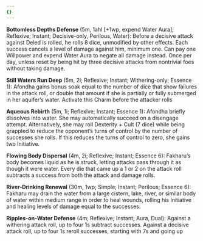 ```yaml
---
{}
---
```

**Bottomless Depths Defense** (5m, 1ahl [+1wp, expend Water Aura]; Reflexive; Instant; Decisive-only, Perilous, Water): Before a decisive attack against Deled is rolled, he rolls 8 dice, unmodified by other effects. Each success cancels a level of damage against him, minimum one. Can pay one Willpower and expend Water Aura to negate all damage instead. Once per day, unless reset by being hit by three decisive attacks from nontrivial foes without taking damage. 

**Still Waters Run Deep** (5m, 2i; Reflexive; Instant; Withering-only; Essence 1): Afondha gains bonus soak equal to the number of dice that show failures in the attack roll, or double that amount if she is partially or fully submerged in her aquifer’s water. Activate this Charm before the attacker rolls

**Aqueous Rebirth** (5m, 1i; Reflexive; Instant; Essence 1): Afondha briefly dissolves into water. She may automatically succeed on a disengage attempt. Alternatively, she may roll Dexterity + Cult (7 dice) while being grappled to reduce the opponent’s turns of control by the number of successes she rolls. If this reduces the turns of control to zero, she gains two Initiative.

**Flowing Body Dispersal** (4m, 2i; Reflexive; Instant; Essence 6): Fakharu’s body becomes liquid as he is struck, letting attacks pass through it as though it were water. Every die that came up a 1 or 2 on the attack roll subtracts a success from both the attack and damage rolls. 

**River-Drinking Renewal** (30m, 1wp; Simple; Instant; Perilous; Essence 6): Fakharu may drain the water from a large cistern, lake, river, or similar body of water within medium range in order to heal wounds, rolling his Initiative and healing levels of damage equal to the successes. 

**Ripples-on-Water Defense** (4m; Reflexive; Instant; Aura, Dual): Against a withering attack roll, up to four 1s subtract successes. Against a decisive attack roll, up to four 1s reroll successes, starting with 7s and going up
